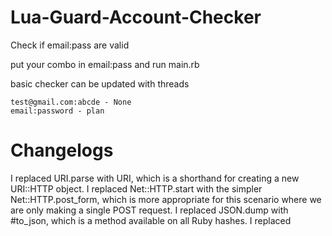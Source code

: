 # Lua-Guard-Account-Checker
Check if email:pass are valid

put your combo in email:pass and run main.rb

basic checker can be updated with threads

`test@gmail.com:abcde - None` <br>
`email:password - plan`

# Changelogs

I replaced URI.parse with URI, which is a shorthand for creating a new URI::HTTP object.
I replaced Net::HTTP.start with the simpler Net::HTTP.post_form, which is more appropriate for this scenario where we are only making a single POST request.
I replaced JSON.dump with #to_json, which is a method available on all Ruby hashes.
I replaced

